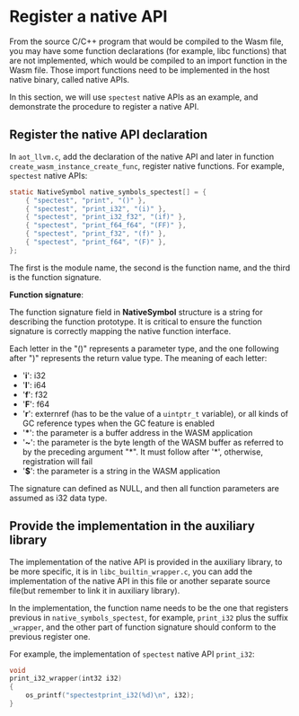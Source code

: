 # Register a native API

From the source C/C++ program that would be compiled to the Wasm file, you may have some function declarations (for example, libc functions) that are not implemented, which would be compiled to an import function in the Wasm file. Those import functions need to be implemented in the host native binary, called native APIs.

In this section, we will use `spectest` native APIs as an example, and demonstrate the procedure to register a native API.

## Register the native API declaration

In `aot_llvm.c`, add the declaration of the native API and later in function `create_wasm_instance_create_func`, register native functions. For example, `spectest` native APIs:

```C
static NativeSymbol native_symbols_spectest[] = {
    { "spectest", "print", "()" },
    { "spectest", "print_i32", "(i)" },
    { "spectest", "print_i32_f32", "(if)" },
    { "spectest", "print_f64_f64", "(FF)" },
    { "spectest", "print_f32", "(f)" },
    { "spectest", "print_f64", "(F)" },
};
```

The first is the module name, the second is the function name, and the third is the function signature.

**Function signature**:

The function signature field in **NativeSymbol** structure is a string for describing the function prototype.  It is critical to ensure the function signature is correctly mapping the native function interface.

Each letter in the "()" represents a parameter type, and the one following after ")" represents the return value type. The meaning of each letter:

- '**i**': i32
- '**I**': i64
- '**f**': f32
- '**F**': f64
- '**r**': externref (has to be the value of a `uintptr_t` variable), or all kinds of GC reference types when the GC feature is enabled
- '**\***': the parameter is a buffer address in the WASM application
- '**~**': the parameter is the byte length of the WASM buffer as referred to by the preceding argument "\*". It must follow after '*', otherwise, registration will fail
- '**$**': the parameter is a string in the WASM application

The signature can defined as NULL, and then all function parameters are assumed as i32 data type.

## Provide the implementation in the auxiliary library

The implementation of the native API is provided in the auxiliary library, to be more specific, it is in `libc_builtin_wrapper.c`, you can add the implementation of the native API in this file or another separate source file(but remember to link it in auxiliary library).

In the implementation, the function name needs to be the one that registers previous in `native_symbols_spectest`, for example, `print_i32` plus the suffix `_wrapper`, and the other part of function signature should conform to the previous register one.

For example, the implementation of `spectest` native API `print_i32`:

```C
void
print_i32_wrapper(int32 i32)
{
    os_printf("spectestprint_i32(%d)\n", i32);
}
```
